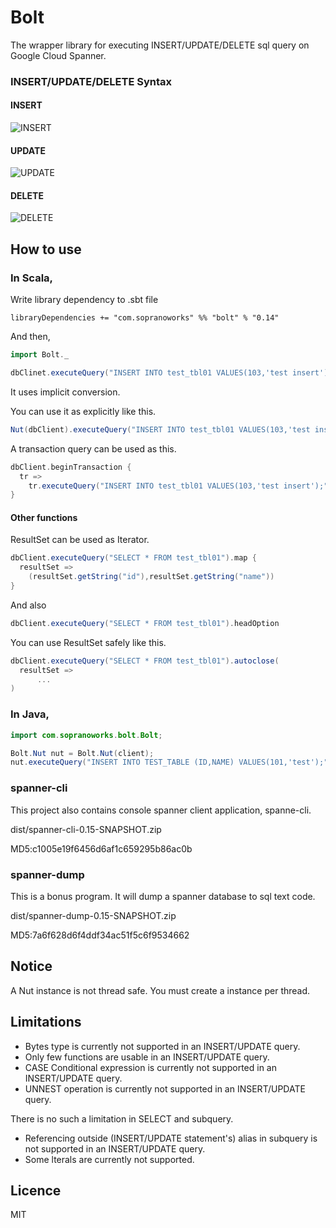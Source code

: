 # Bolt

The wrapper library for executing INSERT/UPDATE/DELETE sql query on Google Cloud Spanner.

### INSERT/UPDATE/DELETE Syntax

#### INSERT
![INSERT](images/insert.png)

#### UPDATE
![UPDATE](images/update.png)

#### DELETE
![DELETE](images/delete.png)

## How to use

### In Scala,

Write library dependency to .sbt file

```
libraryDependencies += "com.sopranoworks" %% "bolt" % "0.14"
```

And then,

```scala
import Bolt._

dbClinet.executeQuery("INSERT INTO test_tbl01 VALUES(103,'test insert');")
```

It uses implicit conversion.

You can use it as explicitly like this.

```scala
Nut(dbClient).executeQuery("INSERT INTO test_tbl01 VALUES(103,'test insert');")

```

A transaction query can be used as this.

```scala
dbClient.beginTransaction {
  tr =>
    tr.executeQuery("INSERT INTO test_tbl01 VALUES(103,'test insert');")
}
```


#### Other functions

ResultSet can be used as Iterator.

```scala
dbClient.executeQuery("SELECT * FROM test_tbl01").map {
  resultSet =>
    (resultSet.getString("id"),resultSet.getString("name"))
}
```

And also

```scala
dbClient.executeQuery("SELECT * FROM test_tbl01").headOption
```

You can use ResultSet safely like this.

```scala
dbClient.executeQuery("SELECT * FROM test_tbl01").autoclose(
  resultSet =>
      ...
)
```


### In Java,

```java
import com.sopranoworks.bolt.Bolt;

Bolt.Nut nut = Bolt.Nut(client);
nut.executeQuery("INSERT INTO TEST_TABLE (ID,NAME) VALUES(101,'test');");
```

### spanner-cli

This project also contains console spanner client application, spanne-cli.

dist/spanner-cli-0.15-SNAPSHOT.zip

MD5:c1005e19f6456d6af1c659295b86ac0b

### spanner-dump

This is a bonus program.
It will dump a spanner database to sql text code.

dist/spanner-dump-0.15-SNAPSHOT.zip

MD5:7a6f628d6f4ddf34ac51f5c6f9534662

## Notice

A Nut instance is not thread safe.
You must create a instance per thread.


## Limitations

* Bytes type is currently not supported in an INSERT/UPDATE query. 
* Only few functions are usable in an INSERT/UPDATE query.
* CASE Conditional expression is currently not supported in an INSERT/UPDATE query.
* UNNEST operation is currently not supported in an INSERT/UPDATE query.

There is no such a limitation in SELECT and subquery.

* Referencing outside (INSERT/UPDATE statement's) alias in subquery is not supported in an INSERT/UPDATE query.
* Some lterals are currently not supported.

## Licence

MIT